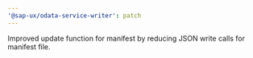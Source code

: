 ```yaml
---
'@sap-ux/odata-service-writer': patch
---
```


Improved update function for manifest by reducing JSON write calls for manifest file.
